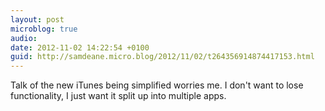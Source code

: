 ```yaml
---
layout: post
microblog: true
audio: 
date: 2012-11-02 14:22:54 +0100
guid: http://samdeane.micro.blog/2012/11/02/t264356914874417153.html
---
```

Talk of the new iTunes being simplified worries me. I don't want to lose functionality, I just want it split up into multiple apps.
